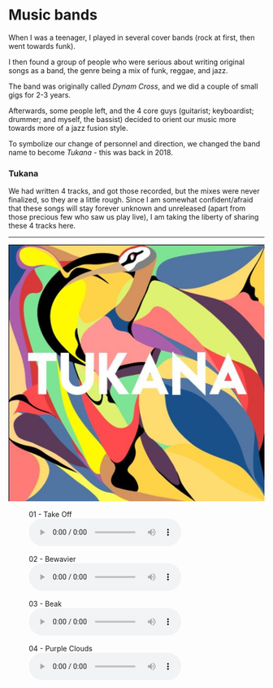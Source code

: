 
# Music bands

When I was a teenager, I played in several cover bands (rock at first, then went towards funk).

I then found a group of people who were serious about writing original songs as a band, the genre being a mix of funk, reggae, and jazz.

The band was originally called *Dynam Cross*, and we did a couple of small gigs for 2-3 years.

Afterwards, some people left, and the 4 core guys (guitarist; keyboardist; drummer; and myself, the bassist)
decided to orient our music more towards more of a jazz fusion style.

To symbolize our change of personnel and direction, we changed the band name to become *Tukana* - this was back in 2018.

### Tukana

We had written 4 tracks, and got those recorded, but the mixes were never finalized, so they are a little rough.
Since I am somewhat confident/afraid that these songs will stay forever unknown and unreleased (apart from those
precious few who saw us play live), I am taking the liberty of sharing these 4 tracks here.

---

![](tukana/cover.jpg)

<figure>            <figcaption>01 - Take Off</figcaption>
<audio controls src="tukana/Tukana - Take Off.mp3">
			<a href="tukana/Tukana - Take Off.mp3">Download</a></audio>
</figure>

<figure>            <figcaption>02 - Bewavier</figcaption>
<audio controls src="tukana/Tukana - Bewavier.mp3">
			<a href="tukana/Tukana - Bewavier.mp3">Download</a></audio>
</figure>

<figure>            <figcaption>03 - Beak</figcaption>
<audio controls src="tukana/Tukana - Beak.mp3">
			<a href="tukana/Tukana - Beak.mp3">Download</a></audio>
</figure>

<figure>            <figcaption>04 - Purple Clouds</figcaption>
<audio controls src="tukana/Tukana - Purple Clouds.mp3">
			<a href="tukana/Tukana - Purple Clouds.mp3">Download</a></audio>
</figure>
